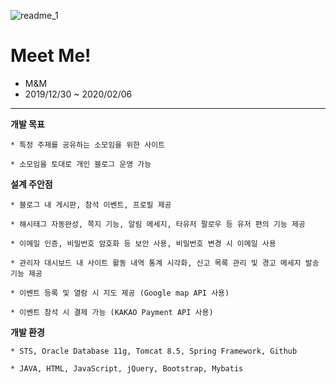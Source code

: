 ![readme_1](./image/readme_1.JPG)

# Meet Me!
* M&M
* 2019/12/30 ~ 2020/02/06
----
**개발 목표**

    * 특정 주제를 공유하는 소모임을 위한 사이트

    * 소모임을 토대로 개인 블로그 운영 가능

**설계 주안점**

    * 블로그 내 게시판, 참석 이벤트, 프로필 제공
    
    * 해시태그 자동완성, 쪽지 기능, 알림 메세지, 타유저 팔로우 등 유저 편의 기능 제공

    * 이메일 인증, 비밀번호 암호화 등 보안 사용, 비밀번호 변경 시 이메일 사용

    * 관리자 대시보드 내 사이트 활동 내역 통계 시각화, 신고 목록 관리 및 경고 메세지 발송 기능 제공
    
    * 이벤트 등록 및 열람 시 지도 제공 (Google map API 사용)
    
    * 이벤트 참석 시 결제 가능 (KAKAO Payment API 사용)

**개발 환경**

    * STS, Oracle Database 11g, Tomcat 8.5, Spring Framework, Github
    
    * JAVA, HTML, JavaScript, jQuery, Bootstrap, Mybatis
   
